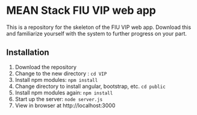 # MEAN Stack FIU VIP web app

This is a repository for the skeleton of the FIU VIP web app. Download this and familiarize yourself with the system to further progress on your part. 

## Installation
1. Download the repository
2. Change to the new directory : `cd VIP`
3. Install npm modules: `npm install`
4. Change directory to install angular, bootstrap, etc. `cd public`
5. Install npm modules again: `npm install`
6. Start up the server: `node server.js`
7. View in browser at http://localhost:3000